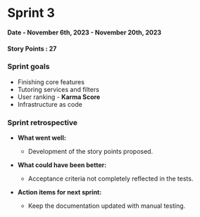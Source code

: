 # Sprint 3

**Date - November 6th, 2023 - November 20th, 2023**

#### Story Points : 27

### Sprint goals  

- Finishing core features 
- Tutoring services and filters
- User ranking - **Karma Score**
- Infrastructure as code

### Sprint retrospective

- **What went well:**
    - Development of the story points proposed. 

- **What could have been better:**
    - Acceptance criteria not completely reflected in the tests.  

- **Action items for next sprint:**
    - Keep the documentation updated with manual testing.  
